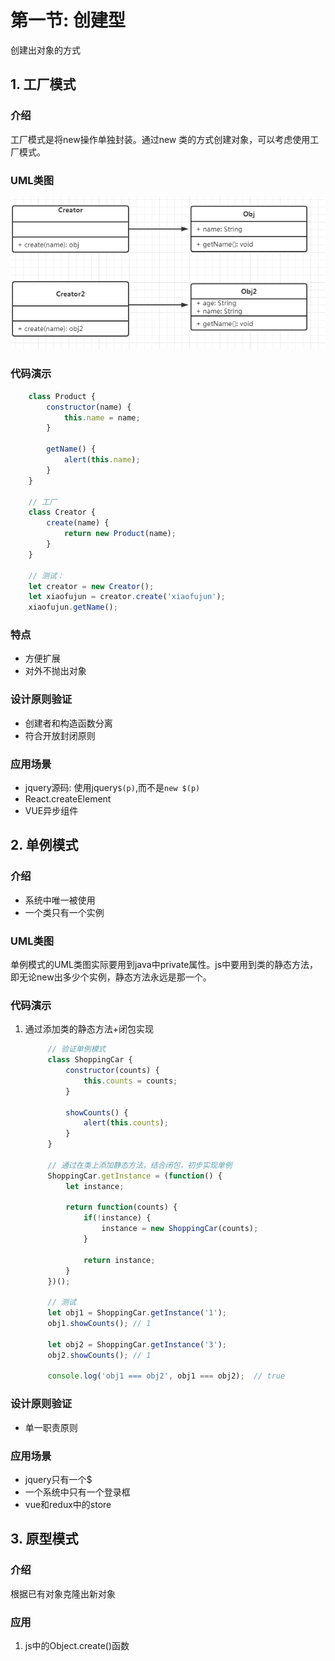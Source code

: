 # 第一节: 创建型

创建出对象的方式

## 1. 工厂模式

### 介绍
工厂模式是将new操作单独封装。通过new 类的方式创建对象，可以考虑使用工厂模式。

### UML类图
![](./image/工厂模式.png)

### 代码演示
```js
    class Product {
        constructor(name) {
            this.name = name;
        }

        getName() {
            alert(this.name);
        }
    }

    // 工厂
    class Creator {
        create(name) {
            return new Product(name); 
        }
    }

    // 测试：
    let creator = new Creator();
    let xiaofujun = creator.create('xiaofujun');
    xiaofujun.getName();
```

### 特点
- 方便扩展
- 对外不抛出对象

### 设计原则验证
- 创建者和构造函数分离
- 符合开放封闭原则

### 应用场景
- jquery源码: 使用jquery`$(p)`,而不是`new $(p)`
- React.createElement
- VUE异步组件
  

## 2. 单例模式

### 介绍
- 系统中唯一被使用
- 一个类只有一个实例

### UML类图
单例模式的UML类图实际要用到java中private属性。js中要用到类的静态方法，即无论new出多少个实例，静态方法永远是那一个。

### 代码演示
1. 通过添加类的静态方法+闭包实现
   ```js
        // 验证单例模式
        class ShoppingCar {
            constructor(counts) {
                this.counts = counts;
            }

            showCounts() {
                alert(this.counts);
            }
        }

        // 通过在类上添加静态方法，结合闭包，初步实现单例
        ShoppingCar.getInstance = (function() {
            let instance;

            return function(counts) {
                if(!instance) {
                    instance = new ShoppingCar(counts);
                }
            
                return instance;
            }
        })(); 

        // 测试
        let obj1 = ShoppingCar.getInstance('1');
        obj1.showCounts(); // 1

        let obj2 = ShoppingCar.getInstance('3');
        obj2.showCounts(); // 1

        console.log('obj1 === obj2', obj1 === obj2);  // true
   ```

### 设计原则验证
- 单一职责原则

### 应用场景
- jquery只有一个$
- 一个系统中只有一个登录框
- vue和redux中的store

## 3. 原型模式

### 介绍
根据已有对象克隆出新对象

### 应用
1. js中的Object.create()函数